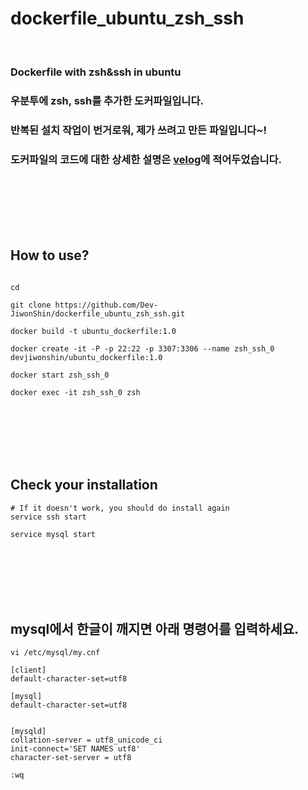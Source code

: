# dockerfile_ubuntu_zsh_ssh
<br>

### Dockerfile with zsh&ssh in ubuntu
### 우분투에 zsh, ssh를 추가한 도커파일입니다.
### 반복된 설치 작업이 번거로워, 제가 쓰려고 만든 파일입니다~! 
### 도커파일의 코드에 대한 상세한 설명은 [velog](https://velog.io/@dev-jiwonshin/%EB%8F%84%EC%BB%A4%ED%8C%8C%EC%9D%BC-with-sshzsh-in-%EC%9A%B0%EB%B6%84%ED%88%AC)에 적어두었습니다. 

<br>
<br>
<br>
<br>
<br>

## How to use?


```

cd 

git clone https://github.com/Dev-JiwonShin/dockerfile_ubuntu_zsh_ssh.git

docker build -t ubuntu_dockerfile:1.0

docker create -it -P -p 22:22 -p 3307:3306 --name zsh_ssh_0 devjiwonshin/ubuntu_dockerfile:1.0

docker start zsh_ssh_0

docker exec -it zsh_ssh_0 zsh
```


<br>
<br>
<br>
<br>
<br>

## Check your installation
```
# If it doesn't work, you should do install again
service ssh start

service mysql start
```

<br>
<br>
<br>
<br>
<br>


## mysql에서 한글이 깨지면 아래 명령어를 입력하세요.
```
vi /etc/mysql/my.cnf
```
```
[client]
default-character-set=utf8

[mysql]
default-character-set=utf8


[mysqld]
collation-server = utf8_unicode_ci
init-connect='SET NAMES utf8'
character-set-server = utf8
```
```
:wq
```
